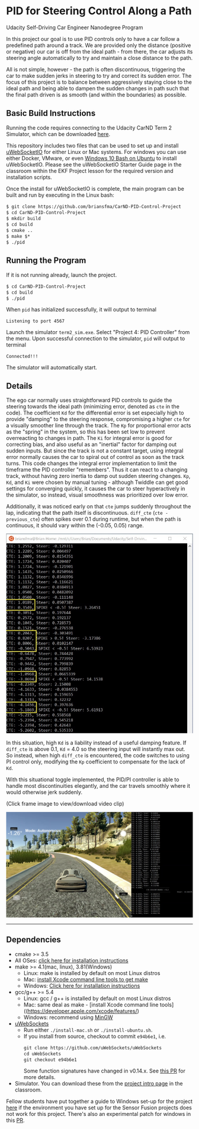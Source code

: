 # PID for Steering Control Along a Path
Udacity Self-Driving Car Engineer Nanodegree Program

In this project our goal is to use PID controls only to have a car follow a predefined path around a track. We are provided only the distance (positive or negative) our car is off from the ideal path - from there, the car adjusts its
steering angle automatically to try and maintain a close distance to the path.

All is not simple, however - the path is often discontinuous, triggering the car to make sudden jerks in steering to try and correct its sudden error. The focus of this project is to balance between aggressively staying close to the ideal path and being able to dampen the sudden changes in path such that the final path driven is as smooth (and within the boundaries) as possible.

[//]: # (Image References)
[image1]: data-errors.jpg "CTE Spikes"
[image2]: 2020-04-07_Frame.jpg "Runtime Example"

## Basic Build Instructions

Running the code requires connecting to the Udacity CarND Term 2 Simulator, which can be downloaded [here](https://github.com/udacity/self-driving-car-sim/releases).

This repository includes two files that can be used to set up and install [uWebSocketIO](https://github.com/uWebSockets/uWebSockets) for either Linux or Mac systems. For windows you can use either Docker, VMware, or even [Windows 10 Bash on Ubuntu](https://www.howtogeek.com/249966/how-to-install-and-use-the-linux-bash-shell-on-windows-10/) to install uWebSocketIO. Please see the uWebSocketIO Starter Guide page in the classroom within the EKF Project lesson for the required version and installation scripts.

Once the install for uWebSocketIO is complete, the main program can be built and run by executing in the Linux bash:

```
$ git clone https://github.com/briansfma/CarND-PID-Control-Project
$ cd CarND-PID-Control-Project
$ mkdir build
$ cd build
$ cmake ..
$ make $*
$ ./pid
```

## Running the Program

If it is not running already, launch the project.

```
$ cd CarND-PID-Control-Project
$ cd build
$ ./pid
```

When `pid` has initialized successfully, it will output to terminal

```
Listening to port 4567
```

Launch the simulator `term2_sim.exe`. Select "Project 4: PID Controller" from the menu. Upon successful connection to the simulator, `pid` will output to terminal

```
Connected!!!
```

The simulator will automatically start.

## Details

The ego car normally uses straightforward PID controls to guide the steering towards the ideal path (minimizing error, denoted as `cte` in the code). The coefficient `Kd` for the differential error is set especially high to provide "damping" to the steering response, compromising a higher `cte` for a visually smoother line through the track. The `Kp` for proportional error acts as the "spring" in the system, so this has been set low to prevent overreacting to changes in path. The `Ki` for integral error is good for correcting bias, and also useful as an "inertial" factor for damping out sudden inputs. But since the track is not a constant target, using integral error normally causes the car to spiral out of control as soon as the track turns. This code changes the integral error implementation to limit the timeframe the PID controller "remembers". Thus it can react to a changing track, without having zero inertia to damp out sudden steering changes. `Kp`, `Kd`, and `Ki` were chosen by manual tuning - although Twiddle can get good settings for converging quickly, it causes the car to steer hyperactively in the simulator, so instead, visual smoothness was prioritized over low error.

Additionally, it was noticed early on that `cte` jumps suddenly throughout the lap, indicating that the path itself is discontinuous. `diff_cte` (`cte - previous_cte`) often spikes over 0.1 during runtime, but when the path is continuous, it should vary within the (-0.05, 0.05) range.

![alt text][image1]

In this situation, high `Kd` is a liability instead of a useful damping feature. If `diff_cte` is above 0.1, `Kd` = 4.0 so the steering input will instantly max out. So instead, when high `diff_cte` is encountered, the code switches to using PI control only, modifying the `Kp` coefficient to compensate for the lack of `Kd`.

With this situational toggle implemented, the PID/PI controller is able to handle most discontinuities elegantly, and the car travels smoothly where it would otherwise jerk suddenly.

(Click frame image to view/download video clip)

[![alt text][image2]](2020-04-07.mp4 "Runtime Example")

---

## Dependencies

* cmake >= 3.5
 * All OSes: [click here for installation instructions](https://cmake.org/install/)
* make >= 4.1(mac, linux), 3.81(Windows)
  * Linux: make is installed by default on most Linux distros
  * Mac: [install Xcode command line tools to get make](https://developer.apple.com/xcode/features/)
  * Windows: [Click here for installation instructions](http://gnuwin32.sourceforge.net/packages/make.htm)
* gcc/g++ >= 5.4
  * Linux: gcc / g++ is installed by default on most Linux distros
  * Mac: same deal as make - [install Xcode command line tools]((https://developer.apple.com/xcode/features/)
  * Windows: recommend using [MinGW](http://www.mingw.org/)
* [uWebSockets](https://github.com/uWebSockets/uWebSockets)
  * Run either `./install-mac.sh` or `./install-ubuntu.sh`.
  * If you install from source, checkout to commit `e94b6e1`, i.e.
    ```
    git clone https://github.com/uWebSockets/uWebSockets 
    cd uWebSockets
    git checkout e94b6e1
    ```
    Some function signatures have changed in v0.14.x. See [this PR](https://github.com/udacity/CarND-MPC-Project/pull/3) for more details.
* Simulator. You can download these from the [project intro page](https://github.com/udacity/self-driving-car-sim/releases) in the classroom.

Fellow students have put together a guide to Windows set-up for the project [here](https://s3-us-west-1.amazonaws.com/udacity-selfdrivingcar/files/Kidnapped_Vehicle_Windows_Setup.pdf) if the environment you have set up for the Sensor Fusion projects does not work for this project. There's also an experimental patch for windows in this [PR](https://github.com/udacity/CarND-PID-Control-Project/pull/3).



